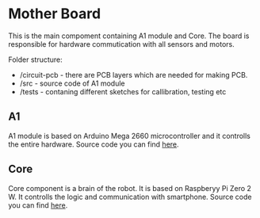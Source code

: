 # Mother Board
This is the main compoment containing A1 module and Core. The board is responsible for hardware commutication with all sensors and motors.

Folder structure:
* /circuit-pcb - there are PCB layers which are needed for making PCB.
* /src - source code of A1 module
* /tests - contaning different sketches for callibration, testing etc

## A1
A1 module is based on Arduino Mega 2660 microcontroller and it controlls the entire hardware. Source code you can find [here](https://github.com/AlieksieievYurii/vacuum-cleaner/tree/clean-up/motherboard/src).

## Core
Core component is a brain of the robot. It is based on Raspberyy Pi Zero 2 W. It controlls the logic and communication with smartphone. Source code you can find [here](https://github.com/AlieksieievYurii/vacuum-cleaner/tree/main/core).
